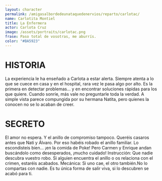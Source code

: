 ```yaml
---
layout: character
permalink: /amigasalbordedeunataquedenervios/reparto/carlotac/
name: Carlotita Montiel
title: La Enfermera
actor: Carlota Cruz
image: /assets/portraits/carlotac.png
frase: Paso total de vosotras, me aburrís.
color: "#BA5923"
---
```


# HISTORIA

La experiencia le ha enseñado a Carlota a estar alerta. Siempre atenta a lo que se cuece en casa y en el hospital, rara vez le pasa algo por alto. Es la primera en detectar problemas… y en encontrar soluciones rápidas para los que quiere. Cuando sonríe, más vale no preguntarle toda la verdad. A simple vista parece compungida por su hermana Natita, pero quienes la conocen no se lo acaban de creer.

# SECRETO

El amor no espera. Y el anillo de compromiso tampoco.
Queréis casaros antes que Nati y Álvaro. Por eso habéis robado el anillo familiar. Lo escondisteis bien… ¡en la comida de Poke! Pero Carmen y Enrique andan buscándolo como desesperados, ¡mucho cuidado!
Instrucción: Que nadie descubra vuestro robo. Si alguien encuentra el anillo o os relaciona con el crimen, estaréis acabados.
Mecánica: Si uno cae, el otro también.No lo compartas con nadie. Es tu única forma de salir viva, si lo descubren se acabó para ti.
